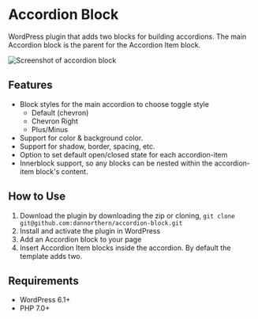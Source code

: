 # Accordion Block

WordPress plugin that adds two blocks for building accordions. The main Accordion block is the parent for the Accordion Item block.

![Screenshot of accordion block](https://i.imgur.com/2BxktJc.png)

## Features

- Block styles for the main accordion to choose toggle style 
	- Default (chevron)
	- Chevron Right
	- Plus/Minus
- Support for color & background color.
- Support for shadow, border, spacing, etc.
- Option to set default open/closed state for each accordion-item
- Innerblock support, so any blocks can be nested within the accordion-item block's content.

## How to Use

1. Download the plugin by downloading the zip or cloning, `git clone git@github.com:dannorthern/accordion-block.git`
2. Install and activate the plugin in WordPress
3. Add an Accordion block to your page
4. Insert Accordion Item blocks inside the accordion. By default the template adds two.

## Requirements

- WordPress 6.1+
- PHP 7.0+
